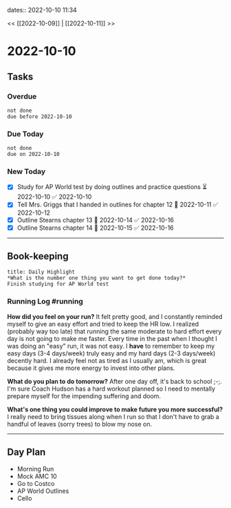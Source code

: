 dates:: 2022-10-10 11:34

<< [[2022-10-09]] | [[2022-10-11]] >>

# 2022-10-10

## Tasks
### Overdue
```tasks
not done
due before 2022-10-10
```
### Due Today
```tasks
not done
due on 2022-10-10
```
### New Today
- [x] Study for AP World test by doing outlines and practice questions ⏳ 2022-10-10 ✅ 2022-10-10
- [x] Tell Mrs. Griggs that I handed in outlines for chapter 12 📅 2022-10-11 ✅ 2022-10-12
- [x] Outline Stearns chapter 13 📅 2022-10-14 ✅ 2022-10-16
- [x] Outline Stearns chapter 14 📅 2022-10-15 ✅ 2022-10-16
---
## Book-keeping
```ad-success
title: Daily Highlight
*What is the number one thing you want to get done today?*
Finish studying for AP World test
```

### Running Log #running 
**How did you feel on your run?**
It felt pretty good, and I constantly reminded myself to give an easy effort and tried to keep the HR low. I realized (probably way too late) that running the same moderate to hard effort every day is not going to make me faster. Every time in the past when I thought I was doing an "easy" run, it was not easy. I **have** to remember to keep my easy days (3-4 days/week) truly easy and my hard days (2-3 days/week) decently hard. I already feel not as tired as I usually am, which is great because it gives me more energy to invest into other plans.

**What do you plan to do tomorrow?**
After one day off, it's back to school ;-;. I'm sure Coach Hudson has a hard workout planned so I need to mentally prepare myself for the impending suffering and doom. 

**What's one thing you could improve to make future you more successful?**
I really need to bring tissues along when I run so that I don't have to grab a handful of leaves (sorry trees) to blow my nose on.

---
## Day Plan
- Morning Run
- Mock AMC 10
- Go to Costco
- AP World Outlines
- Cello